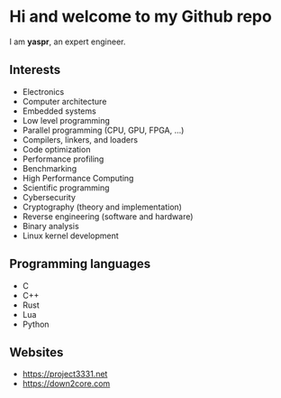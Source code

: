 # Hi and welcome to my Github repo

I am **yaspr**, an expert engineer. 

## Interests
  - Electronics
  - Computer architecture
  - Embedded systems 
  - Low level programming
  - Parallel programming (CPU, GPU, FPGA, ...)
  - Compilers, linkers, and loaders 
  - Code optimization
  - Performance profiling
  - Benchmarking
  - High Performance Computing
  - Scientific programming
  - Cybersecurity
  - Cryptography (theory and implementation)
  - Reverse engineering (software and hardware)
  - Binary analysis
  - Linux kernel development

## Programming languages
  - C
  - C++
  - Rust
  - Lua
  - Python

## Websites
  - https://project3331.net
  - https://down2core.com
